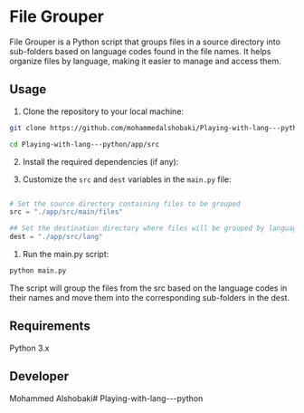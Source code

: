 # File Grouper

File Grouper is a Python script that groups files in a source directory into sub-folders based on language codes found in the file names. It helps organize files by language, making it easier to manage and access them.

## Usage

1. Clone the repository to your local machine:

```bash
git clone https://github.com/mohammedalshobaki/Playing-with-lang---python
```
```bash
cd Playing-with-lang---python/app/src
```

2. Install the required dependencies (if any):

3. Customize the `src` and `dest` variables in the `main.py` file:

```python

# Set the source directory containing files to be grouped
src = "./app/src/main/files"

## Set the destination directory where files will be grouped by language
dest = "./app/src/lang"
```
1. Run the main.py script:
```bash
python main.py
```

The script will group the files from the src based on the language codes in their names and move them into the corresponding sub-folders in the dest.

## Requirements
Python 3.x

## Developer
Mohammed Alshobaki# Playing-with-lang---python
